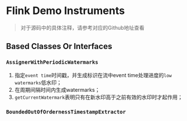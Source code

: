 # Flink Demo Instruments
> 对于源码中的具体注释，请参考对应的Github地址查看


## Based Classes Or Interfaces
### `AssignerWithPeriodicWatermarks`
1. 指定`event time`时间戳，并生成标识在流中event time处理进度的`low watermarks`低水印；
2. 在周期间隔时间内生成watermarks；
3. `getCurrentWatermark`表明只有在新水印高于之前有效的水印时才起作用；
### `BoundedOutOfOrdernessTimestampExtractor`


